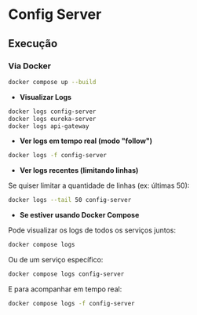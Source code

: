 # Config Server

## Execução

### Via Docker

```bash
docker compose up --build
```

* **Visualizar Logs**

```bash
docker logs config-server
docker logs eureka-server
docker logs api-gateway
```

* **Ver logs em tempo real (modo "follow")**

```bash
docker logs -f config-server
```

* **Ver logs recentes (limitando linhas)**

Se quiser limitar a quantidade de linhas (ex: últimas 50):

```bash
docker logs --tail 50 config-server
```

* **Se estiver usando Docker Compose**

Pode visualizar os logs de todos os serviços juntos:

```bash
docker compose logs
```

Ou de um serviço específico:

```bash
docker compose logs config-server
```

E para acompanhar em tempo real:

```bash
docker compose logs -f config-server
```

```bash
```

```bash
```

```bash
```